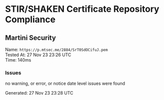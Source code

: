 # STIR/SHAKEN Certificate Repository Compliance

## Martini Security

Name: `https://p.mtsec.me/2884/SrT0SdOCifuJ.pem`\
Tested At: 27 Nov 23 23:26 UTC\
Time: 140ms

### Issues

no warning, or error, or notice date level issues were found

Generated: 27 Nov 23 23:28 UTC